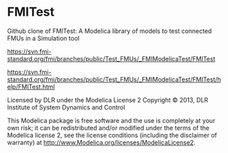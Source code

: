 # FMITest
Github clone of FMITest: A Modelica library of models to test connected FMUs in a Simulation tool

https://svn.fmi-standard.org/fmi/branches/public/Test_FMUs/_FMIModelicaTest/FMITest

https://svn.fmi-standard.org/fmi/branches/public/Test_FMUs/_FMIModelicaTest/FMITest/help/FMITest.html

Licensed by DLR under the Modelica License 2
Copyright © 2013, DLR Institute of System Dynamics and Control

This Modelica package is free software and the use is completely at your own risk; it can be redistributed and/or modified under the terms of the Modelica license 2, see the license conditions (including the disclaimer of warranty) at http://www.Modelica.org/licenses/ModelicaLicense2.
